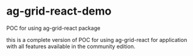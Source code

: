 # ag-grid-react-demo
POC for using ag-grid-react package

this is a complete version of POC for using ag-grid-react for application with all features available in the community edition.
